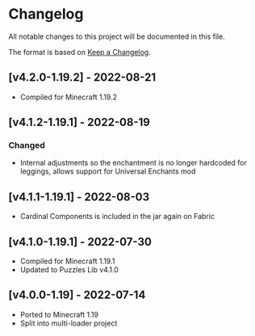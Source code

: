 # Changelog
All notable changes to this project will be documented in this file.

The format is based on [Keep a Changelog].

## [v4.2.0-1.19.2] - 2022-08-21
- Compiled for Minecraft 1.19.2

## [v4.1.2-1.19.1] - 2022-08-19
### Changed
- Internal adjustments so the enchantment is no longer hardcoded for leggings, allows support for Universal Enchants mod

## [v4.1.1-1.19.1] - 2022-08-03
- Cardinal Components is included in the jar again on Fabric

## [v4.1.0-1.19.1] - 2022-07-30
- Compiled for Minecraft 1.19.1
- Updated to Puzzles Lib v4.1.0

## [v4.0.0-1.19] - 2022-07-14
- Ported to Minecraft 1.19
- Split into multi-loader project

[Keep a Changelog]: https://keepachangelog.com/en/1.0.0/
